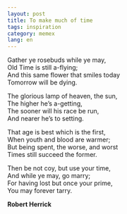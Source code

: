 ```yaml
---
layout: post
title: To make much of time
tags: inspiration
category: memex
lang: en
---
```


Gather ye rosebuds while ye may,  
Old Time is still a-flying;  
And this same flower that smiles today  
Tomorrow will be dying.  

The glorious lamp of heaven, the sun,  
The higher he’s a-getting,  
The sooner will his race be run,  
And nearer he’s to setting.  

That age is best which is the first,  
When youth and blood are warmer;  
But being spent, the worse, and worst  
Times still succeed the former.  

Then be not coy, but use your time,  
And while ye may, go marry;  
For having lost but once your prime,  
You may forever tarry.  

**Robert Herrick**